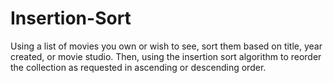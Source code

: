 # Insertion-Sort
Using a list of movies you own or wish to see, sort them based on title, year created, or movie studio. Then, using the insertion sort algorithm to reorder the collection as requested in ascending or descending order.

